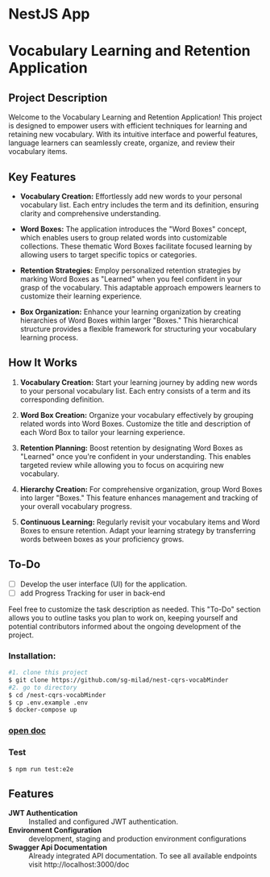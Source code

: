 # NestJS App
# Vocabulary Learning and Retention Application

## Project Description

Welcome to the Vocabulary Learning and Retention Application! This project is designed to empower users with efficient techniques for learning and retaining new vocabulary. With its intuitive interface and powerful features, language learners can seamlessly create, organize, and review their vocabulary items.

## Key Features

- **Vocabulary Creation:** Effortlessly add new words to your personal vocabulary list. Each entry includes the term and its definition, ensuring clarity and comprehensive understanding.

- **Word Boxes:** The application introduces the "Word Boxes" concept, which enables users to group related words into customizable collections. These thematic Word Boxes facilitate focused learning by allowing users to target specific topics or categories.

- **Retention Strategies:** Employ personalized retention strategies by marking Word Boxes as "Learned" when you feel confident in your grasp of the vocabulary. This adaptable approach empowers learners to customize their learning experience.

- **Box Organization:** Enhance your learning organization by creating hierarchies of Word Boxes within larger "Boxes." This hierarchical structure provides a flexible framework for structuring your vocabulary learning process.

## How It Works

1. **Vocabulary Creation:** Start your learning journey by adding new words to your personal vocabulary list. Each entry consists of a term and its corresponding definition.

2. **Word Box Creation:** Organize your vocabulary effectively by grouping related words into Word Boxes. Customize the title and description of each Word Box to tailor your learning experience.

3. **Retention Planning:** Boost retention by designating Word Boxes as "Learned" once you're confident in your understanding. This enables targeted review while allowing you to focus on acquiring new vocabulary.

4. **Hierarchy Creation:** For comprehensive organization, group Word Boxes into larger "Boxes." This feature enhances management and tracking of your overall vocabulary progress.

5. **Continuous Learning:** Regularly revisit your vocabulary items and Word Boxes to ensure retention. Adapt your learning strategy by transferring words between boxes as your proficiency grows.

## To-Do

- [ ] Develop the user interface (UI) for the application. 
- [ ] add Progress Tracking for user in back-end

Feel free to customize the task description as needed. This "To-Do" section allows you to outline tasks you plan to work on, keeping yourself and potential contributors informed about the ongoing development of the project.

### Installation:
``` bash 
#1. clone this project 
$ git clone https://github.com/sg-milad/nest-cqrs-vocabMinder
#2. go to directory 
$ cd /nest-cqrs-vocabMinder
$ cp .env.example .env
$ docker-compose up
```

### [open doc](https://localhost:3000/doc)
### Test
```
$ npm run test:e2e
```

## Features

<dt><b>JWT Authentication</b></dt>
<dd>Installed and configured JWT authentication.</dd>

<dt><b>Environment Configuration</b></dt>
<dd>development, staging and production environment configurations</dd>
  
<dt><b>Swagger Api Documentation</b></dt>
<dd>Already integrated API documentation. To see all available endpoints visit http://localhost:3000/doc<dd>
